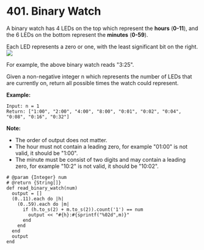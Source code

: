 # 401. Binary Watch



A binary watch has 4 LEDs on the top which represent the **hours** \(**0-11**\), and the 6 LEDs on the bottom represent the **minutes** \(**0-59**\).

Each LED represents a zero or one, with the least significant bit on the right.![](https://upload.wikimedia.org/wikipedia/commons/8/8b/Binary_clock_samui_moon.jpg)

For example, the above binary watch reads "3:25".

Given a non-negative integer n which represents the number of LEDs that are currently on, return all possible times the watch could represent.

**Example:**

```text
Input: n = 1
Return: ["1:00", "2:00", "4:00", "8:00", "0:01", "0:02", "0:04", "0:08", "0:16", "0:32"]
```

**Note:**  


* The order of output does not matter.
* The hour must not contain a leading zero, for example "01:00" is not valid, it should be "1:00".
* The minute must be consist of two digits and may contain a leading zero, for example "10:2" is not valid, it should be "10:02".



```text
# @param {Integer} num
# @return {String[]}
def read_binary_watch(num)
  output = []
  (0..11).each do |h|
    (0..59).each do |m|
      if (h.to_s(2) + m.to_s(2)).count('1') == num
        output << "#{h}:#{sprintf("%02d",m)}"
      end
    end
  end
  output
end
```

